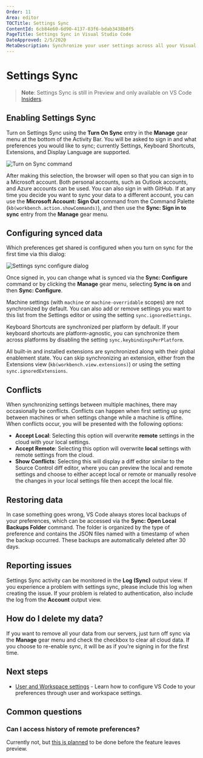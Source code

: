 ```yaml
---
Order: 11
Area: editor
TOCTitle: Settings Sync
ContentId: 6cb84e60-6d90-4137-83f6-bdab3438b8f5
PageTitle: Settings Sync in Visual Studio Code
DateApproved: 2/5/2020
MetaDescription: Synchronize your user settings across all your Visual Studio Code instances.
---
```

# Settings Sync

>**Note**: Settings Sync is still in Preview and only available on VS Code [Insiders](/insiders).

## Enabling Settings Sync

Turn on Settings Sync using the **Turn On Sync** entry in the **Manage** gear menu at the bottom of the Activity Bar. You will be asked to sign in and what preferences you would like to sync; currently Settings, Keyboard Shortcuts, Extensions, and Display Language are supported.

![Turn on Sync command](images/settings-sync/turn-on-sync.png)

After making this selection, the browser will open so that you can sign in to a Microsoft account. Both personal accounts, such as Outlook accounts, and Azure accounts can be used. You can also sign in with GitHub. If at any time you decide you want to sync your data to a different account, you can use the **Microsoft Account: Sign Out** command from the Command Palette (`kb(workbench.action.showCommands)`), and then use the **Sync: Sign in to sync** entry from the **Manage** gear menu.

## Configuring synced data

Which preferences get shared is configured when you turn on sync for the first time via this dialog:

![Settings sync configure dialog](images/settings-sync/sync-configure.png)

Once signed in, you can change what is synced via the **Sync: Configure** command or by clicking the **Manage** gear menu, selecting **Sync is on** and then **Sync: Configure**.

Machine settings (with `machine` or `machine-overridable` scopes) are not synchronized by default. You can also add or remove settings you want to this list from the Settings editor or using the setting `sync.ignoredSettings`.

Keyboard Shortcuts are synchronized per platform by default. If your keyboard shortcuts are platform-agnostic, you can synchronize them across platforms by disabling the setting `sync.keybindingsPerPlatform`.

All built-in and installed extensions are synchronized along with their global enablement state. You can skip synchronizing an extension, either from the Extensions view (`kb(workbench.view.extensions)`) or using the setting `sync.ignoredExtensions`.

## Conflicts

When synchronizing settings between multiple machines, there may occasionally be conflicts. Conflicts can happen when first setting up sync between machines or when settings change while a machine is offline. When conflicts occur, you will be presented with the following options:

- **Accept Local**: Selecting this option will overwrite **remote** settings in the cloud with your local settings.
- **Accept Remote**: Selecting this option will overwrite **local** settings with remote settings from the cloud.
- **Show Conflicts**: Selecting this will display a diff editor similar to the Source Control diff editor, where you can preview the local and remote settings and choose to either accept local or remote or manually resolve the changes in your local settings file then accept the local file.

## Restoring data

In case something goes wrong, VS Code always stores local backups of your preferences, which can be accessed via the **Sync: Open Local Backups Folder** command. The folder is organized by the type of preference and contains the JSON files named with a timestamp of when the backup occurred. These backups are automatically deleted after 30 days.

## Reporting issues

Settings Sync activity can be monitored in the **Log (Sync)** output view. If you experience a problem with settings sync, please include this log when creating the issue. If your problem is related to authentication, also include the log from the **Account** output view.

## How do I delete my data?

If you want to remove all your data from our servers, just turn off sync via the **Manage** gear menu and check the checkbox to clear all cloud data. If you choose to re-enable sync, it will be as if you're signing in for the first time.

## Next steps

* [User and Workspace settings](/docs/getstarted/settings.md) - Learn how to configure VS Code to your preferences through user and workspace settings.

## Common questions

### Can I access history of remote preferences?

Currently not, but [this is planned](https://github.com/microsoft/vscode/issues/85619) to be done before the feature leaves preview.

